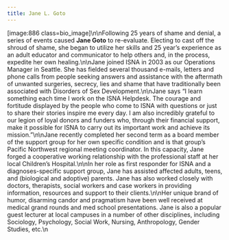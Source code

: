 ```yaml
---
title: Jane L. Goto
---
```


[image:886 class=bio_image]\n\nFollowing 25 years of shame and denial, a series of events caused **Jane Goto** to re-evaluate. Electing to cast off the shroud of shame, she began to utilize her skills and 25 year&#8217;s experience as an adult educator and communicator to help others and, in the process, expedite her own healing.\n\nJane joined <span class="caps">ISNA</span> in 2003 as our Operations Manager in Seattle. She has fielded several thousand e-mails, letters and phone calls from people seeking answers and assistance with the aftermath of unwanted surgeries, secrecy, lies and shame that have traditionally been associated with Disorders of Sex Development.\n\nJane says &#8220;I learn something each time I work on the <span class="caps">ISNA</span> Helpdesk. The courage and fortitude displayed by the people who come to <span class="caps">ISNA</span> with questions or just to share their stories inspire me every day. I am also incredibly grateful to our legion of loyal donors and funders who, through their financial support, make it possible for <span class="caps">ISNA</span> to carry out its important work and achieve its mission.&#8221;\n\nJane recently completed her second term as a board member of the support group for her own specific condition and is that group&#8217;s Pacific Northwest regional meeting coordinator. In this capacity, Jane forged a cooperative working relationship with the professional staff at her local Children&#8217;s Hospital.\n\nIn her role as first responder for <span class="caps">ISNA</span> and a diagnoses-specific support group, Jane has assisted affected adults, teens, and (biological and adoptive) parents. Jane has also worked closely with doctors, therapists, social workers and case workers in providing information, resources and support to their clients.\n\nHer unique brand of humor, disarming candor and pragmatism have been well received at medical grand rounds and med school presentations. Jane is also a popular guest lecturer at local campuses in a number of other disciplines, including Sociology, Psychology, Social Work, Nursing, Anthropology, Gender Studies, etc.\n